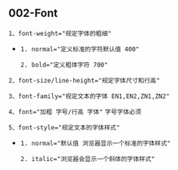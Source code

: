 ## 002-Font

`1、font-weight="规定字体的粗细"`

- `1. normal="定义标准的字符默认值 400"` 

  `2. bold="定义粗体字符 700"` 

`2、font-size/line-height="规定字体尺寸和行高"`

`3、font-family="规定文本的字体 EN1,EN2,ZN1,ZN2"`

`4、font="加粗 字号/行高 字体"` `字号字体必须`

`5、font-style="规定文本的字体样式"`

- `1. normal="默认值 浏览器显示一个标准的字体样式"`

  `2. italic="浏览器会显示一个斜体的字体样式"`

